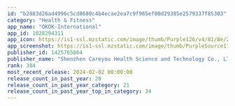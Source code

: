 ```yaml
---
id: "b2883d26ad4996c5cd8680c4b4ecae2ea7c9f965ef00d29385e2579337f85303"
category: "Health & Fitness"
app_name: "OKOK·International"
app_id: 1028294311
app_icon: https://is1-ssl.mzstatic.com/image/thumb/Purple126/v4/81/8e/27/818e278d-5acc-a938-46f8-c9a72f81f380/AppIcon-0-0-1x_U007ephone-0-10-0-0-0-85-220.png/1024x1024bb.png
app_screenshot: https://is1-ssl.mzstatic.com/image/thumb/PurpleSource116/v4/a5/2f/2d/a52f2db5-ec19-9ca3-42d2-d3597d0a522e/a2f48ca2-e95c-4dbc-af62-a37a7e36a529__U82f1-1@1x.png/1242x2688bb.png
publisher_id: 1425765864
publisher_name: "Shenzhen Careyou Health Science and Technology Co., LTD"
rank: 384
most_recent_release: 2024-02-02 00:00:00
release_count_in_past_year: 20
release_count_in_past_year_category: 21
release_count_in_past_year_top_in_category: 34
---
```

